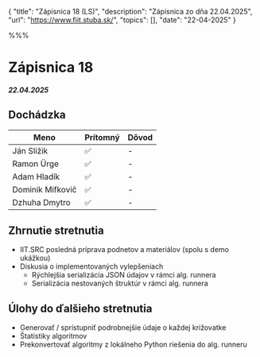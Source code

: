 { 
  "title": "Zápisnica 18 (LS)", 
  "description": "Zápisnica zo dňa 22.04.2025", 
  "url": "https://www.fiit.stuba.sk/", 
  "topics": [],
  "date": "22-04-2025"
} 

%%%

# Zápisnica 18
##### 22.04.2025

## Dochádzka
| Meno     |    Prítomný   |  Dôvod |
|----------|-------------|-------|
| Ján Sližik | ✅ | - |
| Ramon Ürge | ✅ | - |
| Adam Hladík | ✅ | - |
| Dominik Mifkovič | ✅ | - |
| Dzhuha Dmytro  | ✅ | - |

## Zhrnutie stretnutia
- IIT.SRC posledná príprava podnetov a materiálov (spolu s demo ukážkou)
- Diskusia o implementovaných vylepšeniach
  - Rýchlejšia serializácia JSON údajov v rámci alg. runnera
  - Serializácia nestovaných štruktúr v rámci alg. runnera

## Úlohy do ďalšieho stretnutia
- Generovať / sprístupniť podrobnejšie údaje o každej križovatke
- Štatistiky algoritmov
- Prekonvertovať algoritmy z lokálneho Python riešenia do alg. runneru